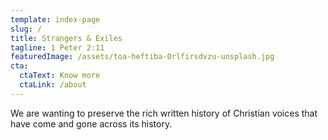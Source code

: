 ```yaml
---
template: index-page
slug: /
title: Strangers & Exiles
tagline: 1 Peter 2:11
featuredImage: /assets/toa-heftiba-0rlfirsdvzu-unsplash.jpg
cta:
  ctaText: Know more
  ctaLink: /about
---
```

We are wanting to preserve the rich written history of Christian voices that have come and gone across its history.